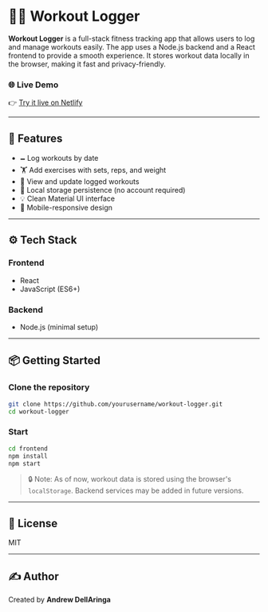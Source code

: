 # 🏋️‍♂️ Workout Logger

**Workout Logger** is a full-stack fitness tracking app that allows users to log and manage workouts easily. The app uses a Node.js backend and a React frontend to provide a smooth experience. It stores workout data locally in the browser, making it fast and privacy-friendly.

### 🌐 Live Demo

👉 [Try it live on Netlify](https://super-platypus-b35e08.netlify.app/)

---

## 🚀 Features

- 🗕️ Log workouts by date
- 🏋️ Add exercises with sets, reps, and weight
- 🔄 View and update logged workouts
- 📀 Local storage persistence (no account required)
- 💡 Clean Material UI interface
- 📱 Mobile-responsive design

---

## ⚙️ Tech Stack

### Frontend

- React
- JavaScript (ES6+)

### Backend

- Node.js (minimal setup)

---

## 📦 Getting Started

### Clone the repository

```bash
git clone https://github.com/yourusername/workout-logger.git
cd workout-logger
```

### Start

```bash
cd frontend
npm install
npm start
```

> 🔒 Note: As of now, workout data is stored using the browser's `localStorage`. Backend services may be added in future versions.

---

## 📄 License

MIT

---

## ✍️ Author

Created by **Andrew DellAringa**

